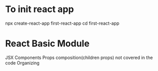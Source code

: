 # To init react app
npx create-react-app first-react-app
cd first-react-app

# React Basic Module

JSX
Components
Props
composition(children props) not covered in the code
Organizing
